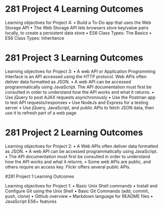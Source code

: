 # 281 Project 4 Learning Outcomes

Learning objectives for Project 4:
• Build a To-Do app that uses the Web Storage API
• The Web Storage API lets browsers store key/value pairs locally, to create a persistent data store
• ES6 Class Types: The Basics
• ES6 Class Types: Inheritance 

# 281 Project 3 Learning Outcomes

Learning objectives for Project 3:
• A web API or Application Programming Interface is an API accessed using the HTTP protocol. Web APIs often deliver data formatted as JSON.
• A web API can be accessed programmatically using JavaScript. The API documentation must first be consulted in order to understand how the API works and what it returns.
• Use jQuery to post AJAX requests asynchronously
• Use the Postman app to test API requests/responses
• Use NodeJs and Express for a testing server
• Use jQuery, JavaScript, and public APIs to fetch JSON data, then use it to refresh part of a web page

# 281 Project 2 Learning Outcomes

Learning objectives for Project 2:
• A Web APIs often deliver data formatted as JSON.
• A web API can be accessed programmatically using JavaScript.
• The API documentation must first be consulted in order to
understand how the API works and what it returns.
• Some web APIs are public, and others require an access key.
Flickr offers several public APIs.

#281 Project 1 Learning Outcomes

Learning objectives for Project 1:
• Basic Unix Shell commands
• Install and Configure Git using the Unix Shell
• Basic Git Commands (add, commit, push, clone)
• Github overview
• Markdown language for README files
• JavaScript ES6+ features
